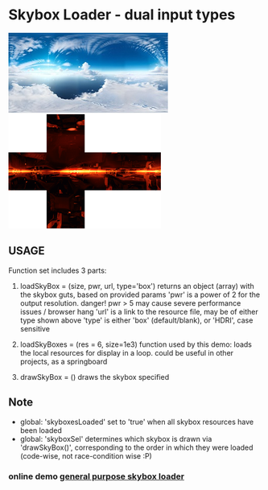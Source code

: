 # Skybox Loader - dual input types
![HDRI image](./thumb1.jpg)
![sky box](./thumb2.png)

## USAGE

Function set includes 3 parts:
1. loadSkyBox = (size, pwr, url, type='box')
  returns an object (array) with the skybox guts, based on provided params
  'pwr' is a power of 2 for the output resolution. danger! pwr > 5 may cause severe performance issues / browser hang
  'url' is a link to the resource file, may be of either type shown above
  'type' is either 'box' (default/blank), or 'HDRI', case sensitive

3. loadSkyBoxes = (res = 6, size=1e3)
   function used by this demo: loads the local resources for display in a loop.
   could be useful in other projects, as a springboard
   
5. drawSkyBox = ()
   draws the skybox specified

## Note
  * global: 'skyboxesLoaded' set to 'true' when all skybox resources have been loaded
  * global: 'skyboxSel' determines which skybox is drawn via 'drawSkyBox()',
    corresponding to the order in which they were loaded (code-wise, not race-condition wise :P)

### online demo [general purpose skybox loader](https://srmcgann.github.io/TRON2.0)
